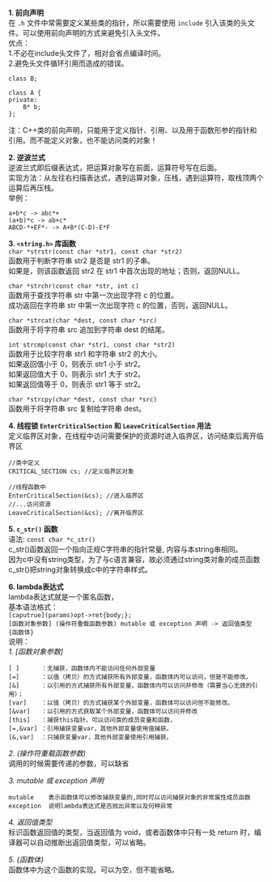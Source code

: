 **1. 前向声明**  
在 `.h` 文件中常需要定义某些类的指针，所以需要使用 `include` 引入该类的头文件。可以使用前向声明的方式来避免引入头文件。  
优点：  
1.不必在include头文件了，相对会省点编译时间。  
2.避免头文件循环引用而造成的错误。  
```
class B;

class A {
private:
    B* b;
};
```
注：C++类的前向声明，只能用于定义指针、引用、以及用于函数形参的指针和引用。而不能定义对象，也不能访问类的对象！

**2. 逆波兰式**  
逆波兰式即后缀表达式，把运算对象写在前面，运算符号写在后面。  
实现方法：从左往右扫描表达式，遇到运算对象，压栈，遇到运算符，取栈顶两个运算后再压栈。  
举例：
```
a+b*c -> abc*+
(a+b)*c -> ab+c*
ABCD-*+EF*- -> A+B*(C-D)-E*F
```

**3. `<string.h>` 库函数**  
 `char *strstr(const char *str1, const char *str2)`  
函数用于判断字符串 str2 是否是 str1 的子串。  
如果是，则该函数返回 str2 在 str1 中首次出现的地址；否则，返回NULL。  

`char *strchr(const char *str, int c)`  
函数用于查找字符串 str 中第一次出现字符 c 的位置。  
成功返回在字符串 str 中第一次出现字符 c 的位置，否则，返回NULL。  

`char *strcat(char *dest, const char *src)`  
函数用于将字符串 src 追加到字符串 dest 的结尾。  

`int strcmp(const char *str1, const char *str2)`  
函数用于比较字符串 str1 和字符串 str2 的大小。  
如果返回值小于 0，则表示 str1 小于 str2。  
如果返回值大于 0，则表示 str1 大于 str2。  
如果返回值等于 0，则表示 str1 等于 str2。  

`char *strcpy(char *dest, const char *src)`  
函数用于将字符串 src 复制给字符串 dest。  

**4. 线程锁 `EnterCriticalSection` 和 `LeaveCriticalSection` 用法**  
定义临界区对象，在线程中访问需要保护的资源时进入临界区，访问结束后离开临界区
```
//类中定义
CRITICAL_SECTION cs; //定义临界区对象

//线程函数中
EnterCriticalSection(&cs); //进入临界区
//...访问资源
LeaveCriticalSection(&cs); //离开临界区
```

**5. `c_str()` 函数**  
语法: `const char *c_str()`  
c_str()函数返回一个指向正规C字符串的指针常量, 内容与本string串相同。   
因为c中没有string类型，为了与c语言兼容，故必须通过string类对象的成员函数c_str()把string对象转换成c中的字符串样式。  

**6. lambda表达式**  
lambda表达式就是一个匿名函数，  
基本语法格式：  
`[caputrue](params)opt->ret{body;};`  
`[函数对象参数] (操作符重载函数参数) mutable 或 exception 声明 -> 返回值类型 {函数体}`  
说明：  
*1. [函数对象参数]*
```
[ ]      ：无捕获，函数体内不能访问任何外部变量 
[=]      ：以值（拷贝）的方式捕获所有外部变量，函数体内可以访问，但是不能修改。
[&]      ：以引用的方式捕获所有外部变量，函数体内可以访问并修改（需要当心无效的引用）；
[var]    ：以值（拷贝）的方式捕获某个外部变量，函数体可以访问但不能修改。
[&var]   ：以引用的方式获取某个外部变量，函数体可以访问并修改
[this]   ：捕获this指针，可以访问类的成员变量和函数，
[=,&var] ：引用捕获变量var，其他外部变量使用值捕获。
[&,var]  ：只捕获变量var，其他外部变量使用引用捕获。
```
*2. (操作符重载函数参数)*  
调用的时候需要传递的参数，可以缺省

*3. mutable 或 exception 声明*  
```
mutable    表示函数体可以修改捕获变量的,同时可以访问捕获对象的非常属性成员函数
exception  说明lambda表达式是否抛出异常以及何种异常
```
*4. 返回值类型*  
标识函数返回值的类型，当返回值为 void，或者函数体中只有一处 return 时，编译器可以自动推断出返回值类型，可以省略。

*5. {函数体}*  
函数体中为这个函数的实现。可以为空，但不能省略。
